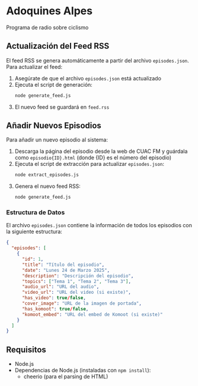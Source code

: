 # Adoquines Alpes

Programa de radio sobre ciclismo

## Actualización del Feed RSS

El feed RSS se genera automáticamente a partir del archivo `episodes.json`. Para actualizar el feed:

1. Asegúrate de que el archivo `episodes.json` está actualizado
2. Ejecuta el script de generación:
   ```bash
   node generate_feed.js
   ```
3. El nuevo feed se guardará en `feed.rss`

## Añadir Nuevos Episodios

Para añadir un nuevo episodio al sistema:

1. Descarga la página del episodio desde la web de CUAC FM y guárdala como `episodio{ID}.html` (donde {ID} es el número del episodio)
2. Ejecuta el script de extracción para actualizar `episodes.json`:
   ```bash
   node extract_episodes.js
   ```
3. Genera el nuevo feed RSS:
   ```bash
   node generate_feed.js
   ```

### Estructura de Datos

El archivo `episodes.json` contiene la información de todos los episodios con la siguiente estructura:

```json
{
  "episodes": [
    {
      "id": 1,
      "title": "Título del episodio",
      "date": "Lunes 24 de Marzo 2025",
      "description": "Descripción del episodio",
      "topics": ["Tema 1", "Tema 2", "Tema 3"],
      "audio_url": "URL del audio",
      "video_url": "URL del video (si existe)",
      "has_video": true/false,
      "cover_image": "URL de la imagen de portada",
      "has_komoot": true/false,
      "komoot_embed": "URL del embed de Komoot (si existe)"
    }
  ]
}
```

## Requisitos

- Node.js
- Dependencias de Node.js (instaladas con `npm install`):
  - cheerio (para el parsing de HTML)